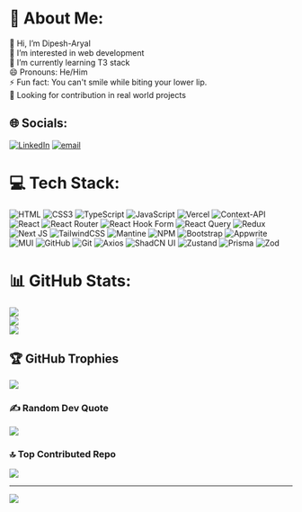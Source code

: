 # 💫 About Me:
👋 Hi, I’m Dipesh-Aryal<br>👀 I’m interested in web development<br>🌱 I’m currently learning T3 stack<br>😄 Pronouns: He/Him<br>⚡ Fun fact: You can't smile while biting your lower lip.<br>💫 Looking for contribution in real world projects


## 🌐 Socials:
[![LinkedIn](https://img.shields.io/badge/LinkedIn-%230077B5.svg?logo=linkedin&logoColor=white)](https://www.linkedin.com/in/dipesh-aryal-612536272/) [![email](https://img.shields.io/badge/Email-D14836?logo=gmail&logoColor=white)](mailto:aryaldipesh404@gmail.com) 

# 💻 Tech Stack:
![HTML](https://img.shields.io/badge/html-000?logo=html5&logoColor=white&style=for-the-badge)
![CSS3](https://img.shields.io/badge/css3-%231572B6.svg?style=for-the-badge&logo=css3&logoColor=white)  ![TypeScript](https://img.shields.io/badge/typescript-%23007ACC.svg?style=for-the-badge&logo=typescript&logoColor=white) ![JavaScript](https://img.shields.io/badge/javascript-%23323330.svg?style=for-the-badge&logo=javascript&logoColor=%23F7DF1E) ![Vercel](https://img.shields.io/badge/vercel-%23000000.svg?style=for-the-badge&logo=vercel&logoColor=white) ![Context-API](https://img.shields.io/badge/Context--Api-000000?style=for-the-badge&logo=react) ![React](https://img.shields.io/badge/react-%2320232a.svg?style=for-the-badge&logo=react&logoColor=%2361DAFB) ![React Router](https://img.shields.io/badge/React_Router-CA4245?style=for-the-badge&logo=react-router&logoColor=white) ![React Hook Form](https://img.shields.io/badge/React%20Hook%20Form-%23EC5990.svg?style=for-the-badge&logo=reacthookform&logoColor=white) ![React Query](https://img.shields.io/badge/-React%20Query-FF4154?style=for-the-badge&logo=react%20query&logoColor=white) ![Redux](https://img.shields.io/badge/redux-%23593d88.svg?style=for-the-badge&logo=redux&logoColor=white) ![Next JS](https://img.shields.io/badge/Next-black?style=for-the-badge&logo=next.js&logoColor=white) ![TailwindCSS](https://img.shields.io/badge/tailwindcss-%2338B2AC.svg?style=for-the-badge&logo=tailwind-css&logoColor=white) ![Mantine](https://img.shields.io/badge/Mantine-ffffff?style=for-the-badge&logo=Mantine&logoColor=339af0) ![NPM](https://img.shields.io/badge/NPM-%23CB3837.svg?style=for-the-badge&logo=npm&logoColor=white) ![Bootstrap](https://img.shields.io/badge/bootstrap-%238511FA.svg?style=for-the-badge&logo=bootstrap&logoColor=white) ![Appwrite](https://img.shields.io/badge/Appwrite-%23FD366E.svg?style=for-the-badge&logo=appwrite&logoColor=white) ![MUI](https://img.shields.io/badge/MUI-%230081CB.svg?style=for-the-badge&logo=mui&logoColor=white)  ![GitHub](https://img.shields.io/badge/github-%23121011.svg?style=for-the-badge&logo=github&logoColor=white) ![Git](https://img.shields.io/badge/git-%23F05033.svg?style=for-the-badge&logo=git&logoColor=white)
![Axios](https://img.shields.io/badge/axios.js-854195?logo=axios&logoColor=5A29E4&style=for-the-badge)
![ShadCN UI](https://img.shields.io/badge/shadcn%2Fui-000?logo=shadcnui&logoColor=fff&style=for-the-badge)
![Zustand](https://img.shields.io/badge/zustand-000?logo=zustand&logoColor=white&style=for-the-badge)
![Prisma](https://img.shields.io/badge/prisma-2D3748?logo=prisma&logoColor=white&style=for-the-badge)
![Zod](https://img.shields.io/badge/zod-3c2f4e?logo=zod&logoColor=ffffff&style=for-the-badge)



# 📊 GitHub Stats:
![](https://github-readme-stats.vercel.app/api?username=ace-aryal&theme=dark&hide_border=true&include_all_commits=true&count_private=true)<br/>
![](https://nirzak-streak-stats.vercel.app/?user=ace-aryal&theme=dark&hide_border=true)<br/>
![](https://github-readme-stats.vercel.app/api/top-langs/?username=ace-aryal&theme=dark&hide_border=true&include_all_commits=true&count_private=true&layout=compact)

## 🏆 GitHub Trophies
![](https://github-profile-trophy.vercel.app/?username=ace-aryal&theme=dark&no-frame=true&no-bg=true&margin-w=4)

### ✍️ Random Dev Quote
![](https://quotes-github-readme.vercel.app/api?type=horizontal&theme=radical)

### 🔝 Top Contributed Repo
![](https://github-contributor-stats.vercel.app/api?username=ace-aryal&limit=5&theme=dark&combine_all_yearly_contributions=true)

---
[![](https://visitcount.itsvg.in/api?id=ace-aryal&icon=0&color=0)](https://visitcount.itsvg.in)

<!-- Proudly created with GPRM ( https://gprm.itsvg.in ) -->
